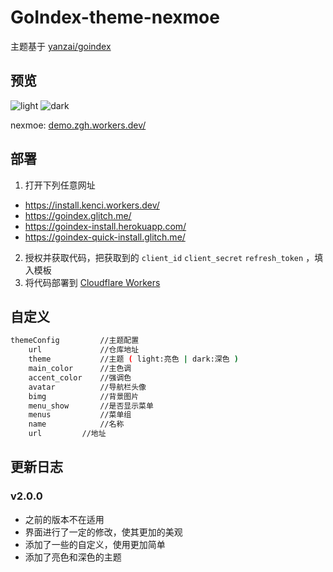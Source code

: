# GoIndex-theme-nexmoe

主题基于 [yanzai/goindex](https://github.com/yanzai/goindex)


## 预览
![light](https://cdn.jsdelivr.net/gh/5MayRain/GoIndex-theme-nexmoe@2.0.0/screenshot/light.jpg)
![dark](https://cdn.jsdelivr.net/gh/5MayRain/GoIndex-theme-nexmoe@2.0.0/screenshot/dark.jpg)

nexmoe:  [demo.zgh.workers.dev/](https://demo.zgh.workers.dev/)

## 部署
1. 打开下列任意网址
- https://install.kenci.workers.dev/
- https://goindex.glitch.me/
- https://goindex-install.herokuapp.com/
- https://goindex-quick-install.glitch.me/
2. 授权并获取代码，把获取到的 `client_id` `client_secret` `refresh_token` ，填入模板
3. 将代码部署到 [Cloudflare Workers](https://www.cloudflare.com/)

## 自定义
```bash
themeConfig			//主题配置
	url				//仓库地址
	theme			//主题 ( light:亮色 | dark:深色 )
	main_color		//主色调
	accent_color	//强调色
	avatar			//导航栏头像
	bimg			//背景图片
	menu_show		//是否显示菜单
	menus			//菜单组
	name			//名称
	url			//地址
```

## 更新日志

### v2.0.0
- 之前的版本不在适用
- 界面进行了一定的修改，使其更加的美观
- 添加了一些的自定义，使用更加简单
- 添加了亮色和深色的主题